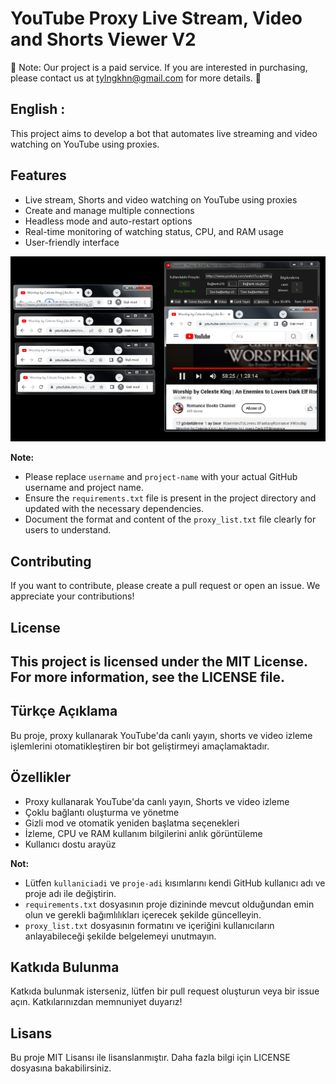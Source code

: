 # YouTube Proxy Live Stream, Video and Shorts Viewer V2

💸 Note: Our project is a paid service. If you are interested in purchasing, please contact us at tylngkhn@gmail.com for more details. 📧

## English : 

This project aims to develop a bot that automates live streaming and video watching on YouTube using proxies.


## Features

- Live stream, Shorts and video watching on YouTube using proxies
- Create and manage multiple connections
- Headless mode and auto-restart options
- Real-time monitoring of watching status, CPU, and RAM usage
- User-friendly interface

[![YouTube Proxy Live Stream, Video and Shorts Viewer V2](screen.png)](https://github.com/gkhantyln/YouTubeLiveLVSViewerV2/blob/main/screen.png)


**Note:**
- Please replace `username` and `project-name` with your actual GitHub username and project name.
- Ensure the `requirements.txt` file is present in the project directory and updated with the necessary dependencies.
- Document the format and content of the `proxy_list.txt` file clearly for users to understand.

## Contributing
If you want to contribute, please create a pull request or open an issue. We appreciate your contributions!

## License
This project is licensed under the MIT License. For more information, see the LICENSE file.
----------------------------------------------------------------------------

## Türkçe Açıklama
 
Bu proje, proxy kullanarak YouTube'da canlı yayın, shorts ve video izleme işlemlerini otomatikleştiren bir bot geliştirmeyi amaçlamaktadır. 

## Özellikler

- Proxy kullanarak YouTube'da canlı yayın, Shorts ve video izleme
- Çoklu bağlantı oluşturma ve yönetme
- Gizli mod ve otomatik yeniden başlatma seçenekleri
- İzleme, CPU ve RAM kullanım bilgilerini anlık görüntüleme
- Kullanıcı dostu arayüz

**Not:**
- Lütfen `kullaniciadi` ve `proje-adi` kısımlarını kendi GitHub kullanıcı adı ve proje adı ile değiştirin.
- `requirements.txt` dosyasının proje dizininde mevcut olduğundan emin olun ve gerekli bağımlılıkları içerecek şekilde güncelleyin.
- `proxy_list.txt` dosyasının formatını ve içeriğini kullanıcıların anlayabileceği şekilde belgelemeyi unutmayın.

## Katkıda Bulunma
Katkıda bulunmak isterseniz, lütfen bir pull request oluşturun veya bir issue açın. Katkılarınızdan memnuniyet duyarız!

## Lisans
Bu proje MIT Lisansı ile lisanslanmıştır. Daha fazla bilgi için LICENSE dosyasına bakabilirsiniz.
